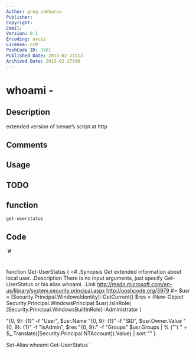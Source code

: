 ```yaml
---
Author: greg zakharov
Publisher: 
Copyright: 
Email: 
Version: 0.1
Encoding: ascii
License: cc0
PoshCode ID: 3981
Published Date: 2013-02-21t13
Archived Date: 2013-02-27t06
---
```


# whoami - 

## Description

extended version of benae’s script at http

## Comments



## Usage



## TODO



## function

`get-userstatus`

## Code

`#
 #
 function Get-UserStatus {
   <#
     .Synopsis
         Get extended information about local user.
     .Description
         There is no input arguments, just specify Get-UserStatus or his alias whoami.
     .Link
         http://msdn.microsoft.com/en-us/library/system.security.principal.aspx
         http://poshcode.org/3979
   #>
   $usr = [Security.Principal.WindowsIdentity]::GetCurrent()
   $res = (New-Object Security.Principal.WindowsPrincipal $usr).IsInRole(
     [Security.Principal.WindowsBuiltInRole]::Administrator
   )
 
   "{0, 9}: {1}" -f "User", $usr.Name
   "{0, 9}: {1}" -f "SID", $usr.Owner.Value
   "{0, 9}: {1}" -f "IsAdmin", $res
   "{0, 9}:" -f "Groups"
   $usr.Groups | % {"`t   " + $_.Translate([Security.Principal.NTAccount]).Value} | sort
   ""
 }
 
 Set-Alias whoami Get-UserStatus
`

